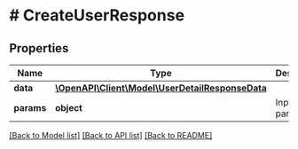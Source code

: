 # # CreateUserResponse

## Properties

Name | Type | Description | Notes
------------ | ------------- | ------------- | -------------
**data** | [**\OpenAPI\Client\Model\UserDetailResponseData**](UserDetailResponseData.md) |  |
**params** | **object** | Input parameters |

[[Back to Model list]](../../README.md#models) [[Back to API list]](../../README.md#endpoints) [[Back to README]](../../README.md)
